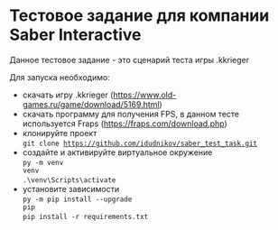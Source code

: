 # Тестовое задание для компании Saber Interactive

Данное тестовое задание - это сценарий теста игры .kkrieger

Для запуска необходимо:
- скачать игру .kkrieger (https://www.old-games.ru/game/download/5169.html)
- скачать программу для получения FPS, в данном тесте используется Fraps (https://fraps.com/download.php)
- клонируйте проект <br /> <code>git clone https://github.com/idudnikov/saber_test_task.git</code>
- создайте и активируйте виртуальное окружение <br /> <code>py -m venv venv</code> <br /> <code>.\venv\Scripts\activate</code>
- установите зависимости <br /> <code>py -m pip install --upgrade pip</code> <br />  <code>pip install -r requirements.txt</code>
